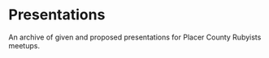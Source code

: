 Presentations
=============

An archive of given and proposed presentations for Placer County Rubyists meetups.

